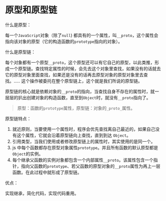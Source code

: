 # 原型和原型链

什么是原型：

每一个`JavaScript`对象（除了`null`) 都具有的一个属性，叫`__proto`，这个属性会指向该对象的原型（它的构造函数的`prototype`指向的对象）。

什么是原型链：

每个对象都有一个原型`__proto`，这个原型还可以有它自己的原型，以此类推，形成一个原型链。查找特定属性的时候，会先去这个对象里查找，如果没有的话就去它的原型对象里面查找，如果还是没有的话再去原型对象的原型对象里去查找。..... 这个操作被委托在整个原型链上，这个就是我们所说的原型链。

原型链的核心就是依赖对象的`__proto`的指向，当查找自身不存在的属性时，就一层层的扒出创建对象的构造函数，直至到`Object`时，就没有`__proto`指向了。

> 原型：函数的`prototype`属性，原型链：对象的`_proto_`属性。

原型链特点：

1. 就近原则，当要使用一个属性时，程序会优先查找离自己最近的，如果自己没有这个属性，它就会沿着原型链向上查找，直到到达 `Object`。
2. 引用类型，当我们使用或者修改原型链上的属性时，其实使用的是同一个。
3. js 中每个函数都存在原型对象属性`prototype`。并且所有函数的默认原型都是`Object`的实例。
4. 每个继承父函数的实例对象都包含一个内部属性`__proto`。该属性包含一个指针，指向父函数的`prototype`、若父函数的原型对象的`__proto`属性为再上一层函数。在此过程中就形成了原型链。

优点：

实现继承，简化代码，实现代码重用。
